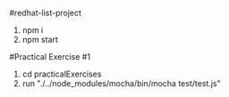 #redhat-list-project

1. npm i
2. npm start

#Practical Exercise #1

1.  cd practicalExercises
2.  run "./../node_modules/mocha/bin/mocha test/test.js"
